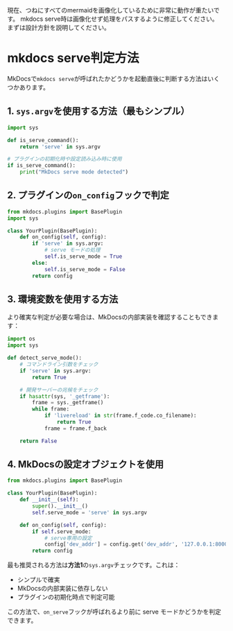 現在、つねにすべてのmermaidを画像化しているために非常に動作が重たいです。
mkdocs serve時は画像化せず処理をパスするように修正してください。
まずは設計方針を説明してください。

# mkdocs serve判定方法

MkDocsで`mkdocs serve`が呼ばれたかどうかを起動直後に判断する方法はいくつかあります。

## 1. `sys.argv`を使用する方法（最もシンプル）

```python
import sys

def is_serve_command():
    return 'serve' in sys.argv

# プラグインの初期化時や設定読み込み時に使用
if is_serve_command():
    print("MkDocs serve mode detected")
```

## 2. プラグインの`on_config`フックで判定

```python
from mkdocs.plugins import BasePlugin
import sys

class YourPlugin(BasePlugin):
    def on_config(self, config):
        if 'serve' in sys.argv:
            # serve モードの処理
            self.is_serve_mode = True
        else:
            self.is_serve_mode = False
        return config
```

## 3. 環境変数を使用する方法

より確実な判定が必要な場合は、MkDocsの内部実装を確認することもできます：

```python
import os
import sys

def detect_serve_mode():
    # コマンドライン引数をチェック
    if 'serve' in sys.argv:
        return True

    # 開発サーバーの兆候をチェック
    if hasattr(sys, '_getframe'):
        frame = sys._getframe()
        while frame:
            if 'livereload' in str(frame.f_code.co_filename):
                return True
            frame = frame.f_back

    return False
```

## 4. MkDocsの設定オブジェクトを使用

```python
from mkdocs.plugins import BasePlugin

class YourPlugin(BasePlugin):
    def __init__(self):
        super().__init__()
        self.serve_mode = 'serve' in sys.argv

    def on_config(self, config):
        if self.serve_mode:
            # serve専用の設定
            config['dev_addr'] = config.get('dev_addr', '127.0.0.1:8000')
        return config
```

最も推奨される方法は**方法1**の`sys.argv`チェックです。これは：
- シンプルで確実
- MkDocsの内部実装に依存しない
- プラグインの初期化時点で判定可能

この方法で、`on_serve`フックが呼ばれるより前に serve モードかどうかを判定できます。
